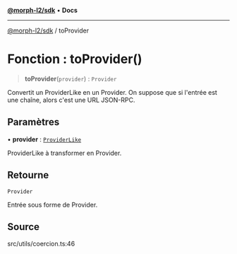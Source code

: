 [**@morph-l2/sdk**](../globals.md) • **Docs**

***

[@morph-l2/sdk](../globals.md) / toProvider

# Fonction : toProvider()

> **toProvider**(`provider`) : `Provider`

Convertit un ProviderLike en un Provider. On suppose que si l'entrée est une chaîne, alors c'est une URL JSON-RPC.

## Paramètres

• **provider** : [`ProviderLike`](../type-aliases/ProviderLike.md)

ProviderLike à transformer en Provider.

## Retourne

`Provider`

Entrée sous forme de Provider.

## Source

src/utils/coercion.ts:46
